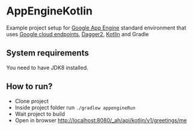 # AppEngineKotlin
Example project setup for [Google App Engine](https://cloud.google.com/appengine/docs/) standard environment that uses [Google cloud endpoints](https://cloud.google.com/endpoints/), [Dagger2](https://github.com/google/dagger), [Kotlin](https://kotlinlang.org/) and Gradle

## System requirements

You need to have JDK8 installed.

## How to run?

- Clone project
- Inside project folder run ```./gradlew appengineRun```
- Wait project to build
- Open in browser [http://localhost:8080/_ah/api/kotlin/v1/greetings/me](http://localhost:8080/_ah/api/kotlin/v1/greetings/me)
